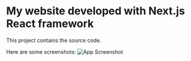 # My website developed with Next.js React framework

This project contains the source code.

Here are some screenshots:
![App Screenshot](https://i.postimg.cc/sxgKpMLx/Screenshot-1.png)
